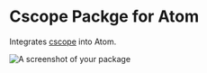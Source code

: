 # Cscope Packge for Atom

Integrates [cscope](http://cscope.sourceforge.net) into Atom.

![A screenshot of your package](https://f.cloud.github.com/assets/69169/2290250/c35d867a-a017-11e3-86be-cd7c5bf3ff9b.gif)
